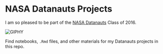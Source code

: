 # NASA Datanauts Projects

I am so pleased to be part of the [NASA Datanauts](https://open.nasa.gov/explore/datanauts/) Class of 2016.

![GIPHY](http://i.giphy.com/GKFK1VYEIPnFe.gif)

Find notebooks, `.Rmd` files, and other materials for my Datanauts projects in this repo.
